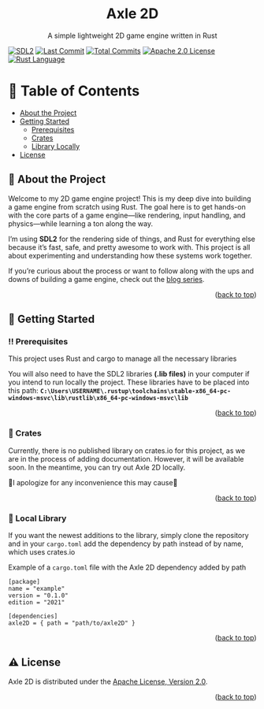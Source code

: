 <a id="readme-top"></a>

<!-- PROJECT LOGO -->
<!--<br />-->
<div align="center">
  <!--<a href="https://github.com/github_username/repo_name">
    <img src="images/logo.png" alt="Logo" width="80" height="80">
  </a>-->

  <h1 align="center">Axle 2D</h1>

  <p align="center">
    A simple lightweight 2D game engine written in Rust
    <!--<br />
    <a href="https://github.com/github_username/repo_name"><strong>Explore the docs »</strong></a>
    <br />
    <br />
    <a href="https://github.com/github_username/repo_name">View Demo</a>
    ·
    <a href="https://github.com/github_username/repo_name/issues/new?labels=bug&template=bug-report---.md">Report Bug</a>
    ·
    <a href="https://github.com/github_username/repo_name/issues/new?labels=enhancement&template=feature-request---.md">Request Feature</a>-->
  </p>
</div>
  
  

<!-- PROJECT SHIELDS -->
<!--
*** I'm using markdown "reference style" links for readability.
*** Reference links are enclosed in brackets [ ] instead of parentheses ( ).
*** See the bottom of this document for the declaration of the reference variables
*** for contributors-url, forks-url, etc. This is an optional, concise syntax you may use.
*** https://www.markdownguide.org/basic-syntax/#reference-style-links
-->
[![SDL2][SDL2-shield]][SDL2-url]
[![Last Commit][last-commit-shield]][last-commit-url]
[![Total Commits][total-commits-shield]][total-commits-url]
[![Apache 2.0 License][license-shield]][license-url]
[![Rust Language][rust-shield]][rust-url]


<!-- Table of Contents -->
# :notebook_with_decorative_cover: Table of Contents

- [About the Project](#star2-about-the-project)
  <!--* [Screenshots](#camera-screenshots)
  * [Tech Stack](#space_invader-tech-stack)
  * [Environment Variables](#key-environment-variables)-->
- [Getting Started](#toolbox-getting-started)
  * [Prerequisites](#bangbang-prerequisites)
  <!-- * [Installation](#gear-installation)-->
  * [Crates](#triangular_flag_on_post-crates)
  * [Library Locally](#running-local-library)
  <!--- [Contributing](#wave-contributing)-->
- [License](#warning-license)

  

<!-- About the Project -->
## :star2: About the Project

Welcome to my 2D game engine project! This is my deep dive into building a game engine from scratch using Rust. The goal here is to get hands-on with the core parts of a game engine—like rendering, input handling, and physics—while learning a ton along the way.

I’m using **SDL2** for the rendering side of things, and Rust for everything else because it’s fast, safe, and pretty awesome to work with. This project is all about experimenting and understanding how these systems work together.

If you’re curious about the process or want to follow along with the ups and downs of building a game engine, check out the [blog series][blog-series].

<p align="right">(<a href="#readme-top">back to top</a>)</p>


<!-- Getting Started -->
## 	:toolbox: Getting Started

<!-- Prerequisites -->
### :bangbang: Prerequisites

This project uses Rust and cargo to manage all the necessary libraries

You will also need to have the SDL2 libraries **(.lib files)** in your computer if you intend to run locally the project.
These libraries have to be placed into this path: **`C:\Users\USERNAME\.rustup\toolchains\stable-x86_64-pc-windows-msvc\lib\rustlib\x86_64-pc-windows-msvc\lib`**

<p align="right">(<a href="#readme-top">back to top</a>)</p>


<!-- Installation -->
<!--### :gear: Installation

To install the project simply clone this respository

```bash
  git clone https://github.com/Estiknok/KyodoBackend.git
  cd KyodoBackend
```

Now only excecute the following commands on a terminal inside the project to install the dependencies and setup the project

```bash
  npm i
  npm run build
```
-->

<!-- Crates library-->
### :triangular_flag_on_post: Crates

Currently, there is no published library on crates.io for this project, as we are in the process of adding documentation. However, it will be available soon. In the meantime, you can try out Axle 2D locally. 

🙏I apologize for any inconvenience this may cause🙏

<p align="right">(<a href="#readme-top">back to top</a>)</p>


<!-- Run Locally -->
### :running: Local Library

If you want the newest additions to the library, simply clone the repository and in your `cargo.toml` add the dependency by path instead of by name, which uses crates.io

Example of a `cargo.toml` file with the Axle 2D dependency added by path
```
[package]
name = "example"
version = "0.1.0"
edition = "2021"

[dependencies]
axle2D = { path = "path/to/axle2D" }
```

<p align="right">(<a href="#readme-top">back to top</a>)</p>


<!-- Contributing -->
<!--## :wave: Contributing

<a href="https://github.com/Estiknok/KyodoBackend/graphs/contributors">
  <img src="https://contrib.rocks/image?repo=Estiknok/KyodoBackend" />
</a>


Contributions are always welcome!-->

<!-- License -->
## :warning: License

Axle 2D is distributed under the [Apache License, Version 2.0][license-url].

<p align="right">(<a href="#readme-top">back to top</a>)</p>


<!-- MARKDOWN LINKS & IMAGES -->
<!-- https://www.markdownguide.org/basic-syntax/#reference-style-links -->
[license-shield]: https://img.shields.io/github/license/Estikno/axle2d.svg?style=for-the-badge
[license-url]: https://github.com/Estikno/axle2D/blob/main/LICENSE
[last-commit-shield]: https://img.shields.io/github/last-commit/Estikno/axle2D.svg?style=for-the-badge
[last-commit-url]: https://github.com/Estikno/axle2D/blob/main
[total-commits-shield]: https://img.shields.io/github/commit-activity/t/Estikno/axle2D.svg?style=for-the-badge
[total-commits-url]: https://github.com/Estikno/axle2D/commits/main/
[product-screenshot]: images/screenshot.png
[blog-series]: https://estikno.github.io/tags/game-engine
[Rust-shield]: https://img.shields.io/badge/Rust-000000?style=for-the-badge&logo=rust&logoColor=white
[Rust-url]: https://www.rust-lang.org/
[SDL2-shield]: https://img.shields.io/badge/SDL2-0769AD?style=for-the-badge&logo=SDL&logoColor=white
[SDL2-url]: https://www.libsdl.org/
